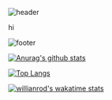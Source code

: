 ![header](https://capsule-render.vercel.app/api?text=Helloworld&animation=fadeIn)


hi



![footer](https://capsule-render.vercel.app/api?section=footer)


[![Anurag's github stats](https://github-readme-stats.vercel.app/api?username=parkchanjong&count_private=true&show_icons=true&theme=radical)](https://github.com/anuraghazra/github-readme-stats)


[![Top Langs](https://github-readme-stats.vercel.app/api/top-langs/?username=parkchanjong&count_private=true&show_icons=true&theme=radical&layout=compact)](https://github.com/anuraghazra/github-readme-stats)

[![willianrod's wakatime stats](https://github-readme-stats.vercel.app/api/wakatime?username=parkchanjong&count_private=true&show_icons=true&theme=radical&layout=compact)](https://github.com/anuraghazra/github-readme-stats)
